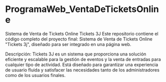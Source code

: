 # ProgramaWeb_VentaDeTicketsOnline
Sistema de Venta de Tickets Online Tickets 3J Este repositorio contiene el código completo del proyecto final: Sistema de Venta de Tickets Online "Tickets 3j", diseñado para ser integrado en una página web.

Descripción: Tickets 3J es un sistema que proporciona una solución eficiente y escalable para la gestión de eventos y la venta de entradas para cualquier tipo de actividad. Está diseñado para garantizar una experiencia de usuario fluida y satisfacer las necesidades tanto de los administradores como de los usuarios finales.
